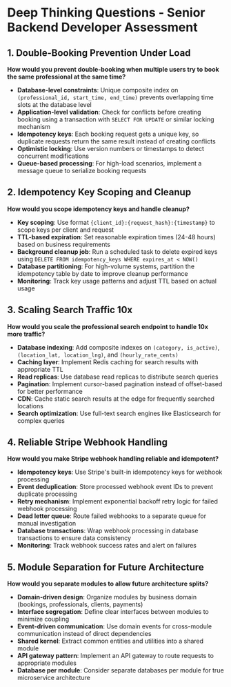 # Deep Thinking Questions - Senior Backend Developer Assessment

## 1. Double-Booking Prevention Under Load

**How would you prevent double-booking when multiple users try to book the same professional at the same time?**

- **Database-level constraints**: Unique composite index on `(professional_id, start_time, end_time)` prevents overlapping time slots at the database level
- **Application-level validation**: Check for conflicts before creating booking using a transaction with `SELECT FOR UPDATE` or similar locking mechanism
- **Idempotency keys**: Each booking request gets a unique key, so duplicate requests return the same result instead of creating conflicts
- **Optimistic locking**: Use version numbers or timestamps to detect concurrent modifications
- **Queue-based processing**: For high-load scenarios, implement a message queue to serialize booking requests

## 2. Idempotency Key Scoping and Cleanup

**How would you scope idempotency keys and handle cleanup?**

- **Key scoping**: Use format `{client_id}:{request_hash}:{timestamp}` to scope keys per client and request
- **TTL-based expiration**: Set reasonable expiration times (24-48 hours) based on business requirements
- **Background cleanup job**: Run a scheduled task to delete expired keys using `DELETE FROM idempotency_keys WHERE expires_at < NOW()`
- **Database partitioning**: For high-volume systems, partition the idempotency table by date to improve cleanup performance
- **Monitoring**: Track key usage patterns and adjust TTL based on actual usage

## 3. Scaling Search Traffic 10x

**How would you scale the professional search endpoint to handle 10x more traffic?**

- **Database indexing**: Add composite indexes on `(category, is_active)`, `(location_lat, location_lng)`, and `(hourly_rate_cents)`
- **Caching layer**: Implement Redis caching for search results with appropriate TTL
- **Read replicas**: Use database read replicas to distribute search queries
- **Pagination**: Implement cursor-based pagination instead of offset-based for better performance
- **CDN**: Cache static search results at the edge for frequently searched locations
- **Search optimization**: Use full-text search engines like Elasticsearch for complex queries

## 4. Reliable Stripe Webhook Handling

**How would you make Stripe webhook handling reliable and idempotent?**

- **Idempotency keys**: Use Stripe's built-in idempotency keys for webhook processing
- **Event deduplication**: Store processed webhook event IDs to prevent duplicate processing
- **Retry mechanism**: Implement exponential backoff retry logic for failed webhook processing
- **Dead letter queue**: Route failed webhooks to a separate queue for manual investigation
- **Database transactions**: Wrap webhook processing in database transactions to ensure data consistency
- **Monitoring**: Track webhook success rates and alert on failures

## 5. Module Separation for Future Architecture

**How would you separate modules to allow future architecture splits?**

- **Domain-driven design**: Organize modules by business domain (bookings, professionals, clients, payments)
- **Interface segregation**: Define clear interfaces between modules to minimize coupling
- **Event-driven communication**: Use domain events for cross-module communication instead of direct dependencies
- **Shared kernel**: Extract common entities and utilities into a shared module
- **API gateway pattern**: Implement an API gateway to route requests to appropriate modules
- **Database per module**: Consider separate databases per module for true microservice architecture
